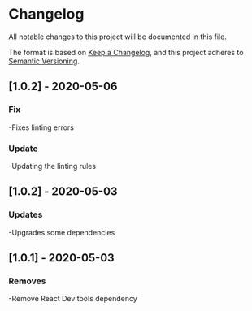 # Changelog
All notable changes to this project will be documented in this file.

The format is based on [Keep a Changelog](https://keepachangelog.com/en/1.0.0/),
and this project adheres to [Semantic Versioning](https://semver.org/spec/v2.0.0.html).

## [1.0.2] - 2020-05-06
### Fix
-Fixes linting errors
### Update
-Updating the linting rules

## [1.0.2] - 2020-05-03
### Updates
-Upgrades some dependencies

## [1.0.1] - 2020-05-03
### Removes
-Remove React Dev tools dependency
